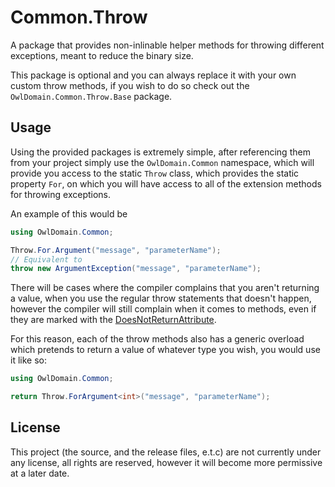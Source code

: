 ﻿Common.Throw
===

A package that provides non-inlinable helper methods for throwing 
different exceptions, meant to reduce the binary size.

This package is optional and you can always replace it with your own custom throw methods,
if you wish to do so check out the `OwlDomain.Common.Throw.Base` package.



## Usage

Using the provided packages is extremely simple, after referencing them from your project
simply use the `OwlDomain.Common` namespace, which will provide you access to the static
`Throw` class, which provides the static property `For`, on which you will have
access to all of the extension methods for throwing exceptions.

An example of this would be
```csharp
using OwlDomain.Common;

Throw.For.Argument("message", "parameterName");
// Equivalent to
throw new ArgumentException("message", "parameterName");
```

There will be cases where the compiler complains that you aren't returning a value,
when you use the regular throw statements that doesn't happen, however the compiler
will still complain when it comes to methods, even if they are marked with the
[DoesNotReturnAttribute](https://learn.microsoft.com/dotnet/api/system.diagnostics.codeanalysis.doesnotreturnattribute).

For this reason, each of the throw methods also has a generic overload which pretends
to return a value of whatever type you wish, you would use it like so:
```csharp
using OwlDomain.Common;

return Throw.ForArgument<int>("message", "parameterName");
```



## License

This project (the source, and the release files, e.t.c) are not currently under any license, 
all rights are reserved, however it will become more permissive at a later date.